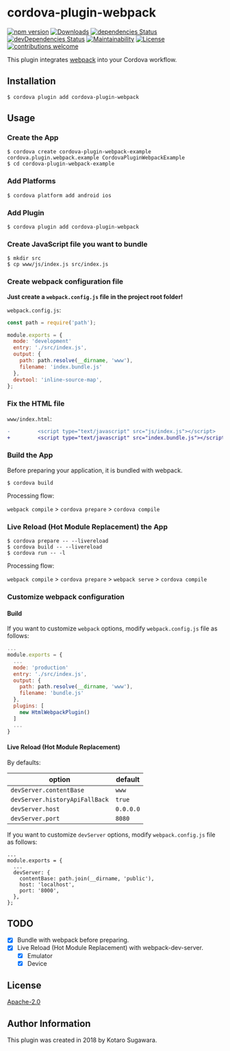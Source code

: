 # cordova-plugin-webpack

[![npm version](https://badge.fury.io/js/cordova-plugin-webpack.svg)](https://badge.fury.io/js/cordova-plugin-webpack)
[![Downloads](https://img.shields.io/npm/dm/cordova-plugin-webpack.svg)](https://www.npmjs.com/package/cordova-plugin-webpack)
[![dependencies Status](https://david-dm.org/kotarella1110/cordova-plugin-webpack/status.svg)](https://david-dm.org/kotarella1110/cordova-plugin-webpack)
[![devDependencies Status](https://david-dm.org/kotarella1110/cordova-plugin-webpack/dev-status.svg)](https://david-dm.org/kotarella1110/cordova-plugin-webpack?type=dev)
[![Maintainability](https://api.codeclimate.com/v1/badges/f51fd5b6e3c7f43649c2/maintainability)](https://codeclimate.com/github/kotarella1110/cordova-plugin-webpack/maintainability)
[![License](https://img.shields.io/badge/License-Apache%202.0-blue.svg)](https://opensource.org/licenses/Apache-2.0)
[![contributions welcome](https://img.shields.io/badge/contributions-welcome-brightgreen.svg?style=flat)](https://github.com/kotarella1110/cordova-plugin-webpack/issues)

This plugin integrates [webpack](https://webpack.js.org "webpack") into your Cordova workflow.

## Installation

```shell
$ cordova plugin add cordova-plugin-webpack
```

## Usage

### Create the App

```shell
$ cordova create cordova-plugin-webpack-example cordova.plugin.webpack.example CordovaPluginWebpackExample
$ cd cordova-plugin-webpack-example
```

### Add Platforms

```shell
$ cordova platform add android ios
```

### Add Plugin

```shell
$ cordova plugin add cordova-plugin-webpack
```

### Create JavaScript file you want to bundle

```shell
$ mkdir src
$ cp www/js/index.js src/index.js
```

### Create webpack configuration file

**Just create a `webpack.config.js` file in the project root folder!**

`webpack.config.js`:

```js
const path = require('path');

module.exports = {
  mode: 'development'
  entry: './src/index.js',
  output: {
    path: path.resolve(__dirname, 'www'),
    filename: 'index.bundle.js'
  },
  devtool: 'inline-source-map',
};
```

### Fix the HTML file

`www/index.html`:

```diff
-         <script type="text/javascript" src="js/index.js"></script>
+         <script type="text/javascript" src="index.bundle.js"></script>
```

### Build the App

Before preparing your application, it is bundled with webpack.

```
$ cordova build
```

Processing flow:

`webpack compile` > `cordova prepare` > `cordova compile`

### Live Reload (Hot Module Replacement) the App

```
$ cordova prepare -- --livereload
$ cordova build -- --livereload
$ cordova run -- -l
```

Processing flow:

`webpack compile` > `cordova prepare` > `webpack serve` > `cordova compile`

### Customize webpack configuration

#### Build

If you want to customize `webpack` options, modify `webpack.config.js` file as follows:

```js
...
module.exports = {
  ...
  mode: 'production'
  entry: './src/index.js',
  output: {
    path: path.resolve(__dirname, 'www'),
    filename: 'bundle.js'
  },
  plugins: [
    new HtmlWebpackPlugin()
  ]
  ...
}
```

#### Live Reload (Hot Module Replacement)

By defaults:

| option | default |
|--------|---------|
| `devServer.contentBase`  | `www` |
| `devServer.historyApiFallBack` | `true` |
| `devServer.host` | `0.0.0.0` |
| `devServer.port` | `8080` |


If you want to customize `devServer` options, modify `webpack.config.js` file as follows:

```
...
module.exports = {
  ...
  devServer: {
    contentBase: path.join(__dirname, 'public'),
    host: 'localhost',
    port: '8000',
  },
};
```

## TODO

- [x] Bundle with webpack before preparing.
- [x] Live Reload (Hot Module Replacement) with webpack-dev-server.
    - [x] Emulator
    - [x] Device

## License

[Apache-2.0](./LICENSE)

## Author Information

This plugin was created in 2018 by Kotaro Sugawara.
